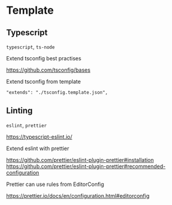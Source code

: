# Template

## Typescript

`typescript`, `ts-node`

Extend tsconfig best practises

https://github.com/tsconfig/bases

Extend tsconfig from template

    "extends": "./tsconfig.template.json",

## Linting

`eslint`, `prettier`

https://typescript-eslint.io/

Extend eslint with prettier

https://github.com/prettier/eslint-plugin-prettier#installation
https://github.com/prettier/eslint-plugin-prettier#recommended-configuration

Prettier can use rules from EditorConfig

https://prettier.io/docs/en/configuration.html#editorconfig